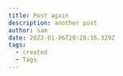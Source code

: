 ```yaml
---
title: Post again
description: another post
author: sam
date: 2022-01-06T20:28:16.329Z
tags:
  - created
  - Tags
---
```

<!--StartFragment-->

```

```

<!--EndFragment-->
